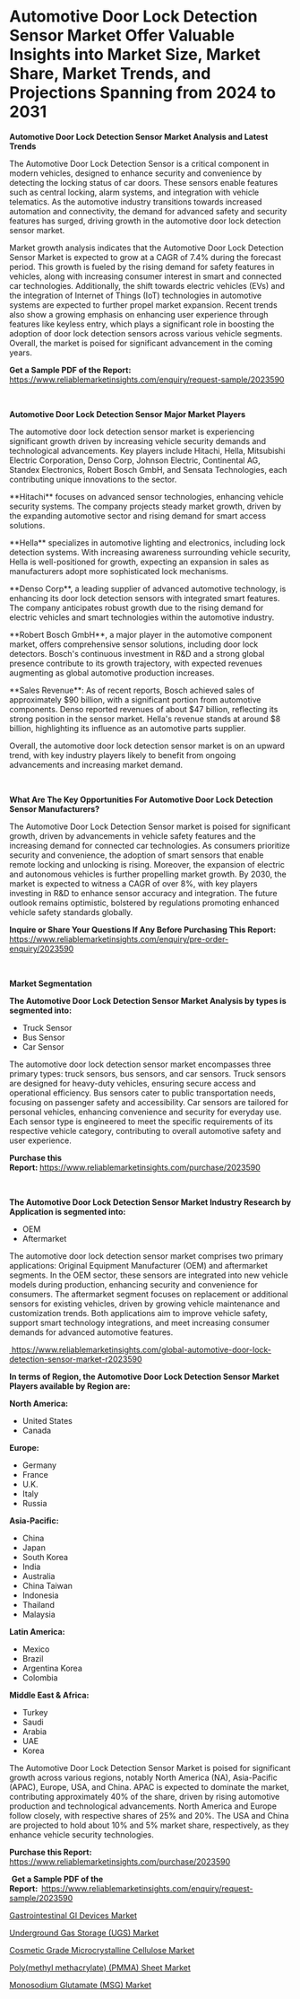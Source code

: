 <p><h1>Automotive Door Lock Detection Sensor Market Offer Valuable Insights into Market Size, Market Share, Market Trends, and Projections Spanning from 2024 to 2031</h1></p><p><strong>Automotive Door Lock Detection Sensor Market Analysis and Latest Trends</strong></p>
<p><p>The Automotive Door Lock Detection Sensor is a critical component in modern vehicles, designed to enhance security and convenience by detecting the locking status of car doors. These sensors enable features such as central locking, alarm systems, and integration with vehicle telematics. As the automotive industry transitions towards increased automation and connectivity, the demand for advanced safety and security features has surged, driving growth in the automotive door lock detection sensor market.</p><p>Market growth analysis indicates that the Automotive Door Lock Detection Sensor Market is expected to grow at a CAGR of 7.4% during the forecast period. This growth is fueled by the rising demand for safety features in vehicles, along with increasing consumer interest in smart and connected car technologies. Additionally, the shift towards electric vehicles (EVs) and the integration of Internet of Things (IoT) technologies in automotive systems are expected to further propel market expansion. Recent trends also show a growing emphasis on enhancing user experience through features like keyless entry, which plays a significant role in boosting the adoption of door lock detection sensors across various vehicle segments. Overall, the market is poised for significant advancement in the coming years.</p></p>
<p><strong>Get a Sample PDF of the Report:&nbsp;</strong> <a href="https://www.reliablemarketinsights.com/enquiry/request-sample/2023590?utm_campaign=1593&utm_medium=2&utm_source=Github&utm_content=ia&utm_term=30102024&utm_id=automotive-door-lock-detection-sensor">https://www.reliablemarketinsights.com/enquiry/request-sample/2023590</a></p>
<p>&nbsp;</p>
<p><strong>Automotive Door Lock Detection Sensor Major Market Players</strong></p>
<p><p>The automotive door lock detection sensor market is experiencing significant growth driven by increasing vehicle security demands and technological advancements. Key players include Hitachi, Hella, Mitsubishi Electric Corporation, Denso Corp, Johnson Electric, Continental AG, Standex Electronics, Robert Bosch GmbH, and Sensata Technologies, each contributing unique innovations to the sector.</p><p>**Hitachi** focuses on advanced sensor technologies, enhancing vehicle security systems. The company projects steady market growth, driven by the expanding automotive sector and rising demand for smart access solutions.</p><p>**Hella** specializes in automotive lighting and electronics, including lock detection systems. With increasing awareness surrounding vehicle security, Hella is well-positioned for growth, expecting an expansion in sales as manufacturers adopt more sophisticated lock mechanisms. </p><p>**Denso Corp**, a leading supplier of advanced automotive technology, is enhancing its door lock detection sensors with integrated smart features. The company anticipates robust growth due to the rising demand for electric vehicles and smart technologies within the automotive industry.</p><p>**Robert Bosch GmbH**, a major player in the automotive component market, offers comprehensive sensor solutions, including door lock detectors. Bosch's continuous investment in R&D and a strong global presence contribute to its growth trajectory, with expected revenues augmenting as global automotive production increases.</p><p>**Sales Revenue**: As of recent reports, Bosch achieved sales of approximately $90 billion, with a significant portion from automotive components. Denso reported revenues of about $47 billion, reflecting its strong position in the sensor market. Hella's revenue stands at around $8 billion, highlighting its influence as an automotive parts supplier.</p><p>Overall, the automotive door lock detection sensor market is on an upward trend, with key industry players likely to benefit from ongoing advancements and increasing market demand.</p></p>
<p>&nbsp;</p>
<p><strong>What Are The Key Opportunities For Automotive Door Lock Detection Sensor Manufacturers?</strong></p>
<p><p>The Automotive Door Lock Detection Sensor market is poised for significant growth, driven by advancements in vehicle safety features and the increasing demand for connected car technologies. As consumers prioritize security and convenience, the adoption of smart sensors that enable remote locking and unlocking is rising. Moreover, the expansion of electric and autonomous vehicles is further propelling market growth. By 2030, the market is expected to witness a CAGR of over 8%, with key players investing in R&D to enhance sensor accuracy and integration. The future outlook remains optimistic, bolstered by regulations promoting enhanced vehicle safety standards globally.</p></p>
<p><strong>Inquire or Share Your Questions If Any Before Purchasing This Report:</strong> <a href="https://www.reliablemarketinsights.com/enquiry/pre-order-enquiry/2023590?utm_campaign=1593&utm_medium=2&utm_source=Github&utm_content=ia&utm_term=30102024&utm_id=automotive-door-lock-detection-sensor">https://www.reliablemarketinsights.com/enquiry/pre-order-enquiry/2023590</a></p>
<p>&nbsp;</p>
<p><strong>Market Segmentation</strong></p>
<p><strong>The Automotive Door Lock Detection Sensor Market Analysis by types is segmented into:</strong></p>
<p><ul><li>Truck Sensor</li><li>Bus Sensor</li><li>Car Sensor</li></ul></p>
<p><p>The automotive door lock detection sensor market encompasses three primary types: truck sensors, bus sensors, and car sensors. Truck sensors are designed for heavy-duty vehicles, ensuring secure access and operational efficiency. Bus sensors cater to public transportation needs, focusing on passenger safety and accessibility. Car sensors are tailored for personal vehicles, enhancing convenience and security for everyday use. Each sensor type is engineered to meet the specific requirements of its respective vehicle category, contributing to overall automotive safety and user experience.</p></p>
<p><strong>Purchase this Report:&nbsp;</strong><a href="https://www.reliablemarketinsights.com/purchase/2023590?utm_campaign=1593&utm_medium=2&utm_source=Github&utm_content=ia&utm_term=30102024&utm_id=automotive-door-lock-detection-sensor">https://www.reliablemarketinsights.com/purchase/2023590</a></p>
<p>&nbsp;</p>
<p><strong>The Automotive Door Lock Detection Sensor Market Industry Research by Application is segmented into:</strong></p>
<p><ul><li>OEM</li><li>Aftermarket</li></ul></p>
<p><p>The automotive door lock detection sensor market comprises two primary applications: Original Equipment Manufacturer (OEM) and aftermarket segments. In the OEM sector, these sensors are integrated into new vehicle models during production, enhancing security and convenience for consumers. The aftermarket segment focuses on replacement or additional sensors for existing vehicles, driven by growing vehicle maintenance and customization trends. Both applications aim to improve vehicle safety, support smart technology integrations, and meet increasing consumer demands for advanced automotive features.</p></p>
<p><a href="https://www.reliablemarketinsights.com/global-automotive-door-lock-detection-sensor-market-r2023590?utm_campaign=1593&utm_medium=2&utm_source=Github&utm_content=ia&utm_term=30102024&utm_id=automotive-door-lock-detection-sensor">&nbsp;https://www.reliablemarketinsights.com/global-automotive-door-lock-detection-sensor-market-r2023590</a></p>
<p><strong>In terms of Region, the Automotive Door Lock Detection Sensor Market Players available by Region are:</strong></p>
<p>
    <p> <strong> North America: </strong>
        <ul>
            <li>United States</li>
            <li>Canada</li>
        </ul>
        </p> 
    <p> <strong> Europe: </strong>
        <ul>
            <li>Germany</li>
            <li>France</li>
            <li>U.K.</li>
            <li>Italy</li>
            <li>Russia</li>
        </ul>
        </p> 
    <p> <strong> Asia-Pacific: </strong>
        <ul>
            <li>China</li>
            <li>Japan</li>
            <li>South Korea</li>
            <li>India</li>
            <li>Australia</li>
            <li>China Taiwan</li>
            <li>Indonesia</li>
            <li>Thailand</li>
            <li>Malaysia</li>
        </ul>
        </p> 
    <p> <strong> Latin America: </strong>
        <ul>
            <li>Mexico</li>
            <li>Brazil</li>
            <li>Argentina Korea</li>
            <li>Colombia</li>
        </ul>
        </p> 
    <p> <strong> Middle East & Africa: </strong>
        <ul>
            <li>Turkey</li>
            <li>Saudi</li>
            <li>Arabia</li>
            <li>UAE</li>
            <li>Korea</li>
        </ul>
    </p>
    </p>
<p><p>The Automotive Door Lock Detection Sensor Market is poised for significant growth across various regions, notably North America (NA), Asia-Pacific (APAC), Europe, USA, and China. APAC is expected to dominate the market, contributing approximately 40% of the share, driven by rising automotive production and technological advancements. North America and Europe follow closely, with respective shares of 25% and 20%. The USA and China are projected to hold about 10% and 5% market share, respectively, as they enhance vehicle security technologies.</p></p>
<p><strong>Purchase this Report: </strong><a href="https://www.reliablemarketinsights.com/purchase/2023590?utm_campaign=1593&utm_medium=2&utm_source=Github&utm_content=ia&utm_term=30102024&utm_id=automotive-door-lock-detection-sensor">https://www.reliablemarketinsights.com/purchase/2023590</a></p>
<p>&nbsp;<strong>Get a Sample PDF of the Report:&nbsp;&nbsp;</strong><a href="https://www.reliablemarketinsights.com/enquiry/request-sample/2023590?utm_campaign=1593&utm_medium=2&utm_source=Github&utm_content=ia&utm_term=30102024&utm_id=automotive-door-lock-detection-sensor">https://www.reliablemarketinsights.com/enquiry/request-sample/2023590</a></p>
<p><strong></strong></p>
<p><p><a href="https://github.com/AfsanaMia652/Market-Research-Report-List-1/blob/main/gastrointestinal-gi-devices-market.md?utm_campaign=1593&utm_medium=2&utm_source=Github&utm_content=ia&utm_term=30102024&utm_id=automotive-door-lock-detection-sensor">Gastrointestinal GI Devices Market</a></p><p><a href="https://www.linkedin.com/pulse/global-underground-gas-storage-ugs-market-landscape-future-po9be?utm_campaign=1593&utm_medium=2&utm_source=Github&utm_content=ia&utm_term=30102024&utm_id=automotive-door-lock-detection-sensor">Underground Gas Storage (UGS) Market</a></p><p><a href="https://www.linkedin.com/pulse/global-cosmetic-grade-microcrystalline-cellulose-124-cagr-forecast-h9y9c?utm_campaign=1593&utm_medium=2&utm_source=Github&utm_content=ia&utm_term=30102024&utm_id=automotive-door-lock-detection-sensor">Cosmetic Grade Microcrystalline Cellulose Market</a></p><p><a href="https://www.linkedin.com/pulse/polymethyl-methacrylate-pmma-sheet-ecosystem-mapping-innovation-ztzcc?utm_campaign=1593&utm_medium=2&utm_source=Github&utm_content=ia&utm_term=30102024&utm_id=automotive-door-lock-detection-sensor">Poly(methyl methacrylate) (PMMA) Sheet Market</a></p><p><a href="https://www.linkedin.com/pulse/global-monosodium-glutamate-msg-market-focus-application-end-use-bjaoc?utm_campaign=1593&utm_medium=2&utm_source=Github&utm_content=ia&utm_term=30102024&utm_id=automotive-door-lock-detection-sensor">Monosodium Glutamate (MSG) Market</a></p></p>